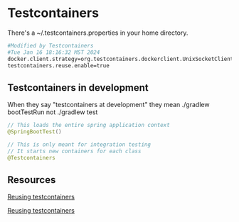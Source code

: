 # Testcontainers

There's a ~/.testcontainers.properties in your home directory.

```bash
#Modified by Testcontainers
#Tue Jan 16 18:16:32 MST 2024
docker.client.strategy=org.testcontainers.dockerclient.UnixSocketClientProviderStrategy
testcontainers.reuse.enable=true
```

## Testcontainers in development

When they say "testcontainers at development" they mean ./gradlew bootTestRun not ./gradlew test

```java
// This loads the entire spring application context
@SpringBootTest()

// This is only meant for integration testing
// It starts new containers for each class
@Testcontainers
```

## Resources

[Reusing testcontainers](https://rieckpil.de/reuse-containers-with-testcontainers-for-fast-integration-tests/)

[Reusing testcontainers](https://logarithmicwhale.com/posts/faster-tests-by-resuing-testcontainers-in-spring-boot/)
